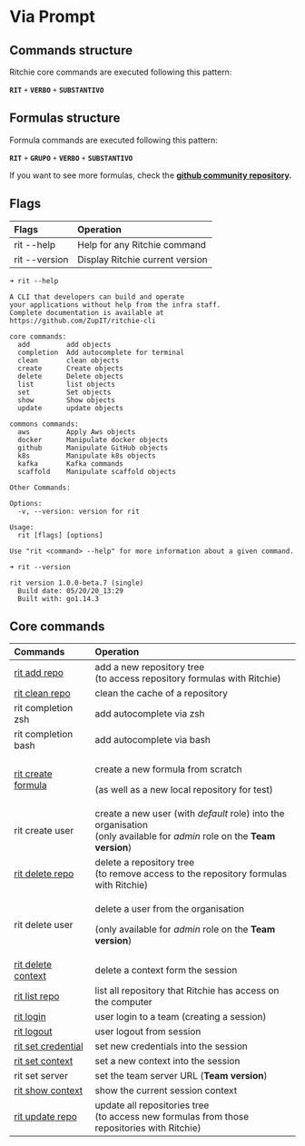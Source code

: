 # Via Prompt

## Commands structure

Ritchie core commands are executed following this pattern: 

**`RIT`** `+` **`VERBO`** `+` **`SUBSTANTIVO`**

## Formulas structure

Formula commands are executed following this pattern:

**`RIT`** `+` **`GRUPO`**  `+` **`VERBO`** `+` **`SUBSTANTIVO`**

If you want to see more formulas, check the [**github community repository**](https://github.com/ZupIT/ritchie-formulas)**.**

## Flags

| Flags | Operation |
| :--- | :--- |
| rit --help | Help for any Ritchie command |
| rit --version | Display Ritchie current version |

```text
➜ rit --help

A CLI that developers can build and operate
your applications without help from the infra staff.
Complete documentation is available at https://github.com/ZupIT/ritchie-cli

core commands:
  add         add objects
  completion  Add autocomplete for terminal
  clean       clean objects
  create      Create objects
  delete      Delete objects
  list        list objects
  set         Set objects
  show        Show objects
  update      update objects

commons commands:
  aws         Apply Aws objects
  docker      Manipulate docker objects
  github      Manipulate GitHub objects
  k8s         Manipulate k8s objects
  kafka       Kafka commands
  scaffold    Manipulate scaffold objects

Other Commands:

Options:
  -v, --version: version for rit

Usage:
  rit [flags] [options]

Use "rit <command> --help" for more information about a given command.
```

```text
➜ rit --version

rit version 1.0.0-beta.7 (single)
  Build date: 05/20/20_13:29
  Built with: go1.14.3
```

## Core commands

<table>
  <thead>
    <tr>
      <th style="text-align:left">Commands</th>
      <th style="text-align:left">Operation</th>
    </tr>
  </thead>
  <tbody>
    <tr>
      <td style="text-align:left"><a href="https://docs.ritchiecli.io/getting-started/commands/using-first-commands/repositories#add-other-repositories">rit add repo</a>
      </td>
      <td style="text-align:left">add a new repository tree
        <br />(to access repository formulas with Ritchie)</td>
    </tr>
    <tr>
      <td style="text-align:left"><a href="https://docs.ritchiecli.io/getting-started/commands/using-first-commands/repositories#clean-a-repository">rit clean repo</a>
      </td>
      <td style="text-align:left">clean the cache of a repository</td>
    </tr>
    <tr>
      <td style="text-align:left">rit completion zsh</td>
      <td style="text-align:left">add autocomplete via zsh</td>
    </tr>
    <tr>
      <td style="text-align:left">rit completion bash</td>
      <td style="text-align:left">add autocomplete via bash</td>
    </tr>
    <tr>
      <td style="text-align:left"><a href="../../use-cases/creating-formulas.md#step-1-execute-the-formula">rit create formula</a>
      </td>
      <td style="text-align:left">
        <p>create a new formula from scratch</p>
        <p>(as well as a new local repository for test)</p>
      </td>
    </tr>
    <tr>
      <td style="text-align:left">rit create user</td>
      <td style="text-align:left">create a new user (with <em>default</em> role) into the organisation
        <br
        />(only available for <em>admin</em> role on the <b>Team version</b>)</td>
    </tr>
    <tr>
      <td style="text-align:left"><a href="https://docs.ritchiecli.io/getting-started/commands/using-first-commands/repositories#delete-a-repository">rit delete repo</a>
      </td>
      <td style="text-align:left">delete a repository tree
        <br />(to remove access to the repository formulas with Ritchie)</td>
    </tr>
    <tr>
      <td style="text-align:left">rit delete user</td>
      <td style="text-align:left">
        <p>delete a user from the organisation</p>
        <p>(only available for <em>admin</em> role on the <b>Team version</b>)</p>
      </td>
    </tr>
    <tr>
      <td style="text-align:left"><a href="https://docs.ritchiecli.io/getting-started/commands/using-first-commands/context">rit delete context</a>
      </td>
      <td style="text-align:left">delete a context form the session</td>
    </tr>
    <tr>
      <td style="text-align:left"><a href="https://docs.ritchiecli.io/developer/formulas/repository#delete-a-repository">rit list repo</a>
      </td>
      <td style="text-align:left">list all repository that Ritchie has access on the computer</td>
    </tr>
    <tr>
      <td style="text-align:left"><a href="../initialization.md#login-command">rit login</a>
      </td>
      <td style="text-align:left">user login to a team (creating a session)</td>
    </tr>
    <tr>
      <td style="text-align:left"><a href="../initialization.md#login-command">rit logout</a>
      </td>
      <td style="text-align:left">user logout from session</td>
    </tr>
    <tr>
      <td style="text-align:left"><a href="https://docs.ritchiecli.io/getting-started/commands/using-first-commands/credentials#set-credentials">rit set credential</a>
      </td>
      <td style="text-align:left">set new credentials into the session</td>
    </tr>
    <tr>
      <td style="text-align:left"><a href="https://docs.ritchiecli.io/getting-started/commands/using-first-commands/context">rit set context</a>
      </td>
      <td style="text-align:left">set a new context into the session</td>
    </tr>
    <tr>
      <td style="text-align:left">rit set server</td>
      <td style="text-align:left">set the team server URL (<b>Team version</b>)</td>
    </tr>
    <tr>
      <td style="text-align:left"><a href="https://docs.ritchiecli.io/getting-started/commands/using-first-commands/context">rit show context</a>
      </td>
      <td style="text-align:left">show the current session context</td>
    </tr>
    <tr>
      <td style="text-align:left"><a href="https://docs.ritchiecli.io/getting-started/commands/using-first-commands/repositories#update-a-repository">rit update repo</a>
      </td>
      <td style="text-align:left">update all repositories tree
        <br />(to access new formulas from those repositories with Ritchie)</td>
    </tr>
  </tbody>
</table>

